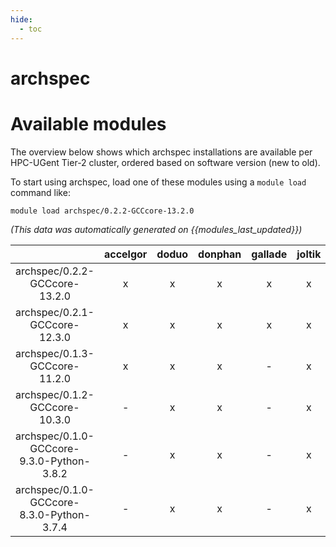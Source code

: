 ```yaml
---
hide:
  - toc
---
```


archspec
========

# Available modules


The overview below shows which archspec installations are available per HPC-UGent Tier-2 cluster, ordered based on software version (new to old).

To start using archspec, load one of these modules using a `module load` command like:

```shell
module load archspec/0.2.2-GCCcore-13.2.0
```

*(This data was automatically generated on {{modules_last_updated}})*  

| |accelgor|doduo|donphan|gallade|joltik|shinx|skitty|
| :---: | :---: | :---: | :---: | :---: | :---: | :---: | :---: |
|archspec/0.2.2-GCCcore-13.2.0|x|x|x|x|x|x|x|
|archspec/0.2.1-GCCcore-12.3.0|x|x|x|x|x|x|x|
|archspec/0.1.3-GCCcore-11.2.0|x|x|x|-|x|-|-|
|archspec/0.1.2-GCCcore-10.3.0|-|x|x|-|x|-|-|
|archspec/0.1.0-GCCcore-9.3.0-Python-3.8.2|-|x|x|-|x|-|-|
|archspec/0.1.0-GCCcore-8.3.0-Python-3.7.4|-|x|x|-|x|-|-|
